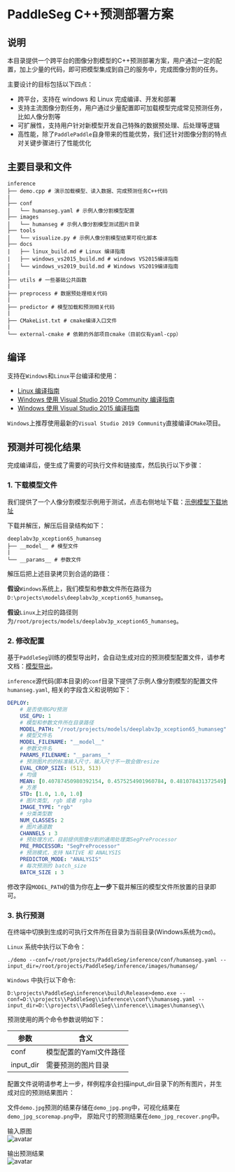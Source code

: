 # PaddleSeg C++预测部署方案

## 说明

本目录提供一个跨平台的图像分割模型的C++预测部署方案，用户通过一定的配置，加上少量的代码，即可把模型集成到自己的服务中，完成图像分割的任务。

主要设计的目标包括以下四点：
- 跨平台，支持在 windows 和 Linux 完成编译、开发和部署
- 支持主流图像分割任务，用户通过少量配置即可加载模型完成常见预测任务，比如人像分割等
- 可扩展性，支持用户针对新模型开发自己特殊的数据预处理、后处理等逻辑
- 高性能，除了`PaddlePaddle`自身带来的性能优势，我们还针对图像分割的特点对关键步骤进行了性能优化


## 主要目录和文件

```
inference
├── demo.cpp # 演示加载模型、读入数据、完成预测任务C++代码
|
├── conf
│   └── humanseg.yaml # 示例人像分割模型配置
├── images
│   └── humanseg # 示例人像分割模型测试图片目录
├── tools
│   └── visualize.py # 示例人像分割模型结果可视化脚本
├── docs
|   ├── linux_build.md # Linux 编译指南
|   ├── windows_vs2015_build.md # windows VS2015编译指南
│   └── windows_vs2019_build.md # Windows VS2019编译指南
|
├── utils # 一些基础公共函数
|
├── preprocess # 数据预处理相关代码
|
├── predictor # 模型加载和预测相关代码
|
├── CMakeList.txt # cmake编译入口文件
|
└── external-cmake # 依赖的外部项目cmake（目前仅有yaml-cpp）

```

## 编译
支持在`Windows`和`Linux`平台编译和使用：
- [Linux 编译指南](./docs/linux_build.md)
- [Windows 使用 Visual Studio 2019 Community 编译指南](./docs/windows_vs2019_build.md)
- [Windows 使用 Visual Studio 2015 编译指南](./docs/windows_vs2015_build.md)

`Windows`上推荐使用最新的`Visual Studio 2019 Community`直接编译`CMake`项目。

## 预测并可视化结果

完成编译后，便生成了需要的可执行文件和链接库，然后执行以下步骤：

### 1. 下载模型文件
我们提供了一个人像分割模型示例用于测试，点击右侧地址下载：[示例模型下载地址](https://paddleseg.bj.bcebos.com/inference_model/deeplabv3p_xception65_humanseg.tgz)

下载并解压，解压后目录结构如下：
```
deeplabv3p_xception65_humanseg
├── __model__ # 模型文件
|
└── __params__ # 参数文件
```
解压后把上述目录拷贝到合适的路径：

**假设**`Windows`系统上，我们模型和参数文件所在路径为`D:\projects\models\deeplabv3p_xception65_humanseg`。

**假设**`Linux`上对应的路径则为`/root/projects/models/deeplabv3p_xception65_humanseg`。


### 2. 修改配置

基于`PaddleSeg`训练的模型导出时，会自动生成对应的预测模型配置文件，请参考文档：[模型导出](../docs/export_model.md)。

`inference`源代码(即本目录)的`conf`目录下提供了示例人像分割模型的配置文件`humanseg.yaml`, 相关的字段含义和说明如下：

```yaml
DEPLOY:
    # 是否使用GPU预测
    USE_GPU: 1
    # 模型和参数文件所在目录路径
    MODEL_PATH: "/root/projects/models/deeplabv3p_xception65_humanseg"
    # 模型文件名
    MODEL_FILENAME: "__model__"
    # 参数文件名
    PARAMS_FILENAME: "__params__"
    # 预测图片的的标准输入尺寸，输入尺寸不一致会做resize
    EVAL_CROP_SIZE: (513, 513)
    # 均值
    MEAN: [0.40787450980392154, 0.4575254901960784, 0.481078431372549]
    # 方差
    STD: [1.0, 1.0, 1.0]
    # 图片类型, rgb 或者 rgba
    IMAGE_TYPE: "rgb"
    # 分类类型数
    NUM_CLASSES: 2
    # 图片通道数
    CHANNELS : 3
    # 预处理方式，目前提供图像分割的通用处理类SegPreProcessor
    PRE_PROCESSOR: "SegPreProcessor"
    # 预测模式，支持 NATIVE 和 ANALYSIS
    PREDICTOR_MODE: "ANALYSIS"
    # 每次预测的 batch_size
    BATCH_SIZE : 3
```
修改字段`MODEL_PATH`的值为你在**上一步**下载并解压的模型文件所放置的目录即可。

### 3. 执行预测

在终端中切换到生成的可执行文件所在目录为当前目录(Windows系统为`cmd`)。

`Linux` 系统中执行以下命令：
```shell
./demo --conf=/root/projects/PaddleSeg/inference/conf/humanseg.yaml --input_dir=/root/projects/PaddleSeg/inference/images/humanseg/
```
`Windows` 中执行以下命令:
```shell
D:\projects\PaddleSeg\inference\build\Release>demo.exe --conf=D:\\projects\\PaddleSeg\\inference\\conf\\humanseg.yaml --input_dir=D:\\projects\\PaddleSeg\\inference\\images\humanseg\\
```


预测使用的两个命令参数说明如下：

| 参数 | 含义 |
|-------|----------|
| conf | 模型配置的Yaml文件路径 |
| input_dir | 需要预测的图片目录 |


配置文件说明请参考上一步，样例程序会扫描input_dir目录下的所有图片，并生成对应的预测结果图片：

文件`demo.jpg`预测的结果存储在`demo_jpg.png`中，可视化结果在`demo_jpg_scoremap.png`中， 原始尺寸的预测结果在`demo_jpg_recover.png`中。

输入原图  
![avatar](images/humanseg/demo2.jpeg)

输出预测结果   
![avatar](images/humanseg/demo2_jpeg_recover.png)
